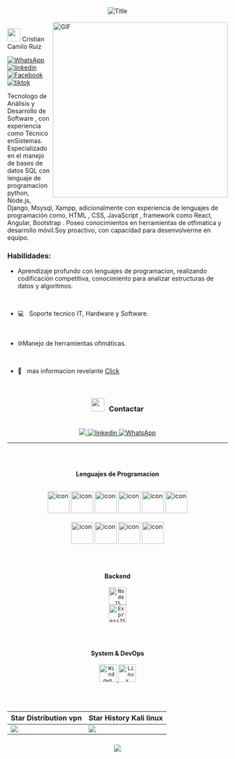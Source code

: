 

<!--Header Name GIF or Animation-->
<div align="center">
  <img src="https://readme-typing-svg.herokuapp.com?font=Architects+Daughter&color=%ffffff&size=50&center=true&vCenter=true&height=80&width=600&lines=Welcome+Visitante" alt="Title"></img>
</div>
<br>



<!--GIF -->
<img align="right" height="400px" alt="GIF" src="https://media.giphy.com/media/CVtNe84hhYF9u/giphy.gif" />




<picture><img src = "https://github.com/7oSkaaa/7oSkaaa/blob/main/Images/about_me.gif?raw=true" width = 30px></picture> Cristian Camilo Ruiz


<p>
    <a href="https://web.whatsapp.com/#3174102877"target="_blank" rel="noreferrer"><img src="https://img.shields.io/badge/-WhatsApp-20711f?style=flat-square&amp;labelColor=20711f&amp;logo=WhatsApp&logoColor=green&link=https://web.whatsapp.com/#3174102877" alt="WhatsApp"></a>
    <a href="https://www.linkedin.com" target="_blank" rel="noreferrer"><img src="https://img.shields.io/badge/-linkedin-0077B5?style=flat-square&amp;labelColor=0077B5&amp;logo=linkedin&logoColor=blue&link=www.linkedin.com/in/camilo-ruiz-2aa655204" alt="linkedin"></a> 
    <a href="https://facebook.com/" target="_blank" rel="noreferrer"><img src="https://img.shields.io/badge/-facebook-1ca0f1?style=flat&labelColor=1ca0f1&logo=facebook&logoColor=white&link=https://facebook.com/" alt="Facebook"></a> 
    <a href="(https://www.tiktok.com/@cristianruiz203?is_from_webapp=1&sender_device=pc)" target="_blank" rel="noreferrer"><img src="https://img.shields.io/badge/-tiktok-000000?style=flat&logo=tiktok&logoColor=white&link=https://www.tiktok.com/@cristianruiz203?is_from_webapp=1&sender_device=pc"alt="tiktok"></a>
    <!-- <a href="rafinha.dev@outlook.com"><img scr="https://img.shields.io/badge/-rafinha.dev-c14438?style=flat&logo=Outlook&logoColor=white&link=mailto:rafinha.dev@outlook.com" alt="Outlook Badge"></a> -->
</p>

<p>Tecnologo de Análisis y Desarrollo de Software , con experiencia como Técnico enSistemas. Especializado en el manejo de bases de datos SQL con lenguaje de programacion python, Node.js, Django, Msysql, Xampp, adicionalmente con experiencia de lenguajes de programación como, HTML , CSS, JavaScript , framework como React, Angular, Bootstrap . Poseo conocimientos en herramientas de otfimatica y desarrollo móvil.Soy proactivo, con capacidad para desenvolverme en equipo.</p>


### Habilidades:

- Aprendizaje profundo con lenguajes de programacion, realizando codificación competitiva, conocimiento para analizar estructuras de datos y algoritmos.
  
 <br>

- 💻 &nbsp; Soporte tecnico IT, Hardware y Software.
  
  <br>
  
- 🌐Manejo de herramientas ofimáticas.
  
  <br>
  
- 📝 &nbsp; mas informacion revelante [Click](https://empleabilidad.talentotechregion3.com.co/perfil?id=1680)

<br>

<h3 align="center" > <img src="https://media.giphy.com/media/iY8CRBdQXODJSCERIr/giphy.gif" width="30" height="30" style="margin-right: 10px;">Contactar </h3>
<br>


<div align="center">
  <a href="mailto:keyanandydelgado@gmail.com">
    <img src="https://img.shields.io/badge/Gmail-000000?style=for-the-badge&logo=gmail&logoColor=red" />
  </a>
  <a href="www.linkedin.com/in/camilo-ruiz-2aa655204"">
    <img alt="linkedin" title="Connect on Linkedin" src="https://img.shields.io/badge/-Linkedin-1877F2?style=for-the-badge&logo=Linkelin&logoColor=white"/>
  </a>
  <a href="https://web.whatsapp.com/#3174102877">
    <img alt="WhatsApp" title "chat WhatsApp" src="https://img.shields.io/badge/-WhatsApp-20711f?style=for-the-badge&logo=WhatsApp&logoColor=green"/>
  </a>
</div>

<hr/>

<br>
<br>

<p align="center">
  <b>Lenguajes de Programacion</b>
</p>
<br>


<div align="center" >
  <img src="https://techstack-generator.vercel.app/java-icon.svg" alt="icon" width="50" height="50" />
  <img src="https://techstack-generator.vercel.app/python-icon.svg" alt="icon" width="50" height="50" />
  <img src="https://techstack-generator.vercel.app/ts-icon.svg" alt="icon" width="50" height="50" />
  <img src="https://techstack-generator.vercel.app/js-icon.svg" alt="icon"width="50" height="50" />
  <img src="https://techstack-generator.vercel.app/react-icon.svg" alt="icon" width="50" height="50" />
 <img src="https://techstack-generator.vercel.app/mysql-icon.svg" alt="icon" width="50" height="50" />
</div>

<br>
<div align="center">
  <img src="https://techstack-generator.vercel.app/docker-icon.svg" alt="icon" width="50" height="50" />
  <img src="https://techstack-generator.vercel.app/aws-icon.svg" alt="icon" width="50" height="50" />
  <img src="https://techstack-generator.vercel.app/github-icon.svg" alt="icon" width="50" height="50" />
  <img src="https://techstack-generator.vercel.app/restapi-icon.svg" alt="icon" width="50" height="50" />
</div>

<br><br>


<p align="center">
  <b>Backend</b>
  <br>
  <br>
  <a href="https://nodejs.org" target="_blank">
    <code><img src="https://github.com/oHTGo/oHTGo/blob/main/images/node.svg" alt="NodeJS" height="40"/></code>
  </a>
  <br>
  <a href="https://expressjs.com" target="_blank">
    <code><img src="https://github.com/oHTGo/oHTGo/blob/main/images/express.svg" alt="ExpressJS" height="40"/></code>
  </a>
  
  
</p>

<br>
<br>

<p align="center">
  <b>System & DevOps</b>
  <br>
  <br>
  <a href="https://en.wikipedia.org/wiki/Microsoft_Windows" target="_blank">
    <code><img src="https://github.com/oHTGo/oHTGo/blob/main/images/windows.svg" alt="Windows" height="40"/></code>
  </a>
  <a href="https://en.wikipedia.org/wiki/Linux" target="_blank">
    <code><img src="https://github.com/oHTGo/oHTGo/blob/main/images/linux.svg" alt="Linux" height="40"/></code>
  </a>
  <br>
 
</p>

<br>
<br>

| Star Distribution vpn| Star History Kali linux |
| ----------- | ----------- |
|<img src="https://next.ossinsight.io/widgets/official/analyze-repo-stars-map/thumbnail.png?activity=stars&repo_id=41986369&image_size=auto" />|<img src="https://next.ossinsight.io/widgets/official/analyze-repo-stars-history/thumbnail.png?repo_id=41986369&image_size=auto" />|




<h3 align="center">
  <img src="https://readme-typing-svg.herokuapp.com/?font=Righteous&size=30&center=true&vCenter=true&width=800&height=80&duration=8000&lines=Gracias+por+visitarnos!+✌️;+tu+mensaje+3174102877+WhatsApp;para+mas+informacion+📲">
</h3>
